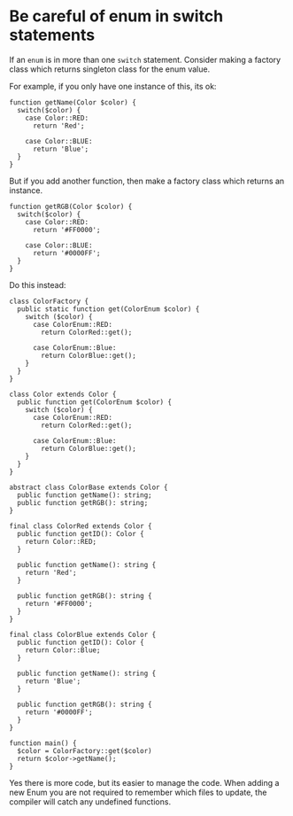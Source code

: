 # Be careful of enum in switch statements

If an `enum` is in more than one `switch` statement. Consider making a factory class which returns singleton class for the enum value.

For example, if you only have one instance of this, its ok:

```text
function getName(Color $color) {
  switch($color) {
    case Color::RED:
      return 'Red';

    case Color::BLUE:
      return 'Blue';
  }
}
```

But if you add another function, then make a factory class which returns an instance.

```text
function getRGB(Color $color) {
  switch($color) {
    case Color::RED:
      return '#FF0000';

    case Color::BLUE:
      return '#0000FF';
  }
}
```

Do this instead:

```text
class ColorFactory {
  public static function get(ColorEnum $color) {
    switch ($color) {
      case ColorEnum::RED:
        return ColorRed::get();

      case ColorEnum::Blue:
        return ColorBlue::get();
    }
  }
}

class Color extends Color {
  public function get(ColorEnum $color) {
    switch ($color) {
      case ColorEnum::RED:
        return ColorRed::get();

      case ColorEnum::Blue:
        return ColorBlue::get();
    }
  }
}

abstract class ColorBase extends Color {
  public function getName(): string;
  public function getRGB(): string;
}

final class ColorRed extends Color {
  public function getID(): Color {
    return Color::RED;
  }

  public function getName(): string {
    return 'Red';
  }

  public function getRGB(): string {
    return '#FF0000';
  }
}

final class ColorBlue extends Color {
  public function getID(): Color {
    return Color::Blue;
  }

  public function getName(): string {
    return 'Blue';
  }

  public function getRGB(): string {
    return '#0000FF';
  }
}

function main() {
  $color = ColorFactory::get($color)
  return $color->getName();
}
```

Yes there is more code, but its easier to manage the code. When adding a new Enum you are not required to remember which files to update, the compiler will catch any undefined functions.

